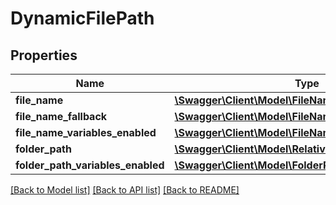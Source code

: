 # DynamicFilePath

## Properties
Name | Type | Description | Notes
------------ | ------------- | ------------- | -------------
**file_name** | [**\Swagger\Client\Model\FileName**](FileName.md) |  | [optional] 
**file_name_fallback** | [**\Swagger\Client\Model\FileName**](FileName.md) |  | [optional] 
**file_name_variables_enabled** | [**\Swagger\Client\Model\FileNameVariablesEnabled**](FileNameVariablesEnabled.md) |  | [optional] 
**folder_path** | [**\Swagger\Client\Model\RelativeOrAbsoluteFolderPath**](RelativeOrAbsoluteFolderPath.md) |  | [optional] 
**folder_path_variables_enabled** | [**\Swagger\Client\Model\FolderPathVariablesEnabled**](FolderPathVariablesEnabled.md) |  | [optional] 

[[Back to Model list]](../../README.md#documentation-for-models) [[Back to API list]](../../README.md#documentation-for-api-endpoints) [[Back to README]](../../README.md)

